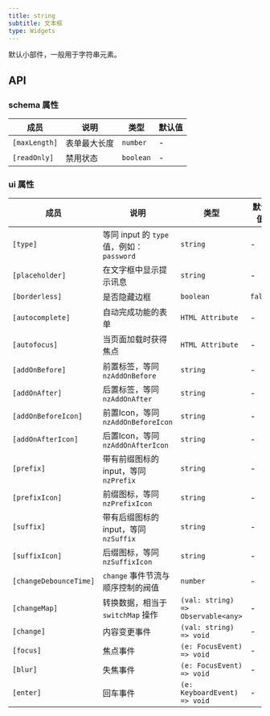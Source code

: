 ```yaml
---
title: string
subtitle: 文本框
type: Widgets
---
```


默认小部件，一般用于字符串元素。

## API

### schema 属性

| 成员 | 说明 | 类型 | 默认值 |
|----|----|----|-----|
| `[maxLength]` | 表单最大长度 | `number` | - |
| `[readOnly]` | 禁用状态 | `boolean` | - |

### ui 属性

| 成员 | 说明 | 类型 | 默认值 |
|----|----|----|-----|
| `[type]` | 等同 input 的 `type` 值，例如：`password` | `string` | - |
| `[placeholder]` | 在文字框中显示提示讯息 | `string` | - |
| `[borderless]` | 是否隐藏边框 | `boolean` | `false` |
| `[autocomplete]` | 自动完成功能的表单 | `HTML Attribute` | - |
| `[autofocus]` | 当页面加载时获得焦点 | `HTML Attribute` | - |
| `[addOnBefore]` | 前置标签，等同 `nzAddOnBefore` | `string` | - |
| `[addOnAfter]` | 后置标签，等同 `nzAddOnAfter` | `string` | - |
| `[addOnBeforeIcon]` | 前置Icon，等同 `nzAddOnBeforeIcon` | `string` | - |
| `[addOnAfterIcon]` | 后置Icon，等同 `nzAddOnAfterIcon` | `string` | - |
| `[prefix]` | 带有前缀图标的 input，等同 `nzPrefix` | `string` | - |
| `[prefixIcon]` | 前缀图标，等同 `nzPrefixIcon` | `string` | - |
| `[suffix]` | 带有后缀图标的 input，等同 `nzSuffix` | `string` | - |
| `[suffixIcon]` | 后缀图标，等同 `nzSuffixIcon` | `string` | - |
| `[changeDebounceTime]` | `change` 事件节流与顺序控制的阀值 | `number` | - |
| `[changeMap]` | 转换数据，相当于 `switchMap` 操作 | `(val: string) => Observable<any>` | - |
| `[change]` | 内容变更事件 | `(val: string) => void` | - |
| `[focus]` | 焦点事件 | `(e: FocusEvent) => void` | - |
| `[blur]` | 失焦事件 | `(e: FocusEvent) => void` | - |
| `[enter]` | 回车事件 | `(e: KeyboardEvent) => void` | - |
